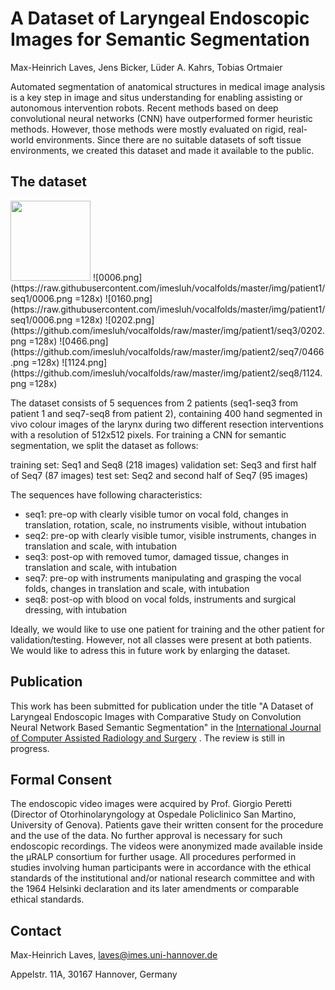 # A Dataset of Laryngeal Endoscopic Images for Semantic Segmentation

Max-Heinrich Laves, Jens Bicker, Lüder A. Kahrs, Tobias Ortmaier

Automated segmentation of anatomical structures in medical
image analysis is a key step in image and situs understanding for enabling
assisting or autonomous intervention robots. Recent methods based on deep
convolutional neural networks (CNN) have outperformed former heuristic methods.
However, those methods were mostly evaluated on rigid, real-world environments.
Since there are no suitable datasets of soft tissue environments, we created
this dataset and made it available to the public.

## The dataset

<img src="https://raw.githubusercontent.com/imesluh/vocalfolds/master/img/patient1/seq1/0006.png" width="128">
![0006.png](https://raw.githubusercontent.com/imesluh/vocalfolds/master/img/patient1/seq1/0006.png =128x)
![0160.png](https://raw.githubusercontent.com/imesluh/vocalfolds/master/img/patient1/seq1/0006.png =128x)
![0202.png](https://github.com/imesluh/vocalfolds/raw/master/img/patient1/seq3/0202.png =128x)
![0466.png](https://github.com/imesluh/vocalfolds/raw/master/img/patient2/seq7/0466.png =128x)
![1124.png](https://github.com/imesluh/vocalfolds/raw/master/img/patient2/seq8/1124.png =128x)

The dataset consists of 5 sequences from 2 patients (seq1-seq3 from patient 1
and seq7-seq8 from patient 2), containing 400 hand segmented in vivo colour
images of the larynx during two different resection interventions with a
resolution of 512x512 pixels. For training a CNN for semantic segmentation, we
split the dataset as follows:

training set: Seq1 and Seq8 (218 images)
validation set: Seq3 and first half of Seq7 (87 images)
test set: Seq2 and second half of Seq7 (95 images)

The sequences have following characteristics:

* seq1: pre-op with clearly visible tumor on vocal fold, changes in translation,
  rotation, scale, no instruments visible, without intubation
* seq2: pre-op with clearly visible tumor, visible instruments, changes in
  translation and scale, with intubation
* seq3: post-op with removed tumor, damaged tissue, changes in translation and
  scale, with intubation
* seq7: pre-op with instruments manipulating and grasping the vocal folds,
  changes in translation and scale, with intubation
* seq8: post-op with blood on vocal folds, instruments and surgical dressing,
  with intubation

Ideally, we would like to use one patient for training and the other patient for
validation/testing. However, not all classes were present at both patients. We
would like to adress this in future work by enlarging the dataset.

## Publication

This work has been submitted for publication under the title "A Dataset of
Laryngeal Endoscopic Images with Comparative Study on Convolution Neural Network
Based Semantic Segmentation" in the [International Journal of Computer Assisted
Radiology and Surgery](http://www.springer.com/medicine/radiology/journal/11548)
. The review is still in progress.

## Formal Consent

The endoscopic video images were acquired by Prof. Giorgio Peretti (Director of
Otorhinolaryngology at Ospedale Policlinico San Martino, University of Genova).
Patients gave their written consent for the procedure and the use of the data.
No further approval is necessary for such endoscopic recordings. The videos were
anonymized made available inside the μRALP consortium for further usage. All
procedures performed in studies involving human participants were in accordance
with the ethical standards of the institutional and/or national research
committee and with the 1964 Helsinki declaration and its later amendments or
comparable ethical standards.

## Contact

Max-Heinrich Laves, laves@imes.uni-hannover.de

Appelstr. 11A, 30167 Hannover, Germany
